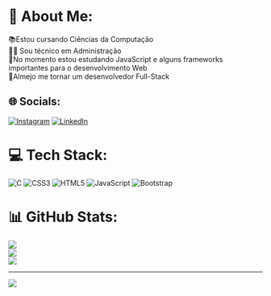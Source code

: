 # 💫 About Me:
📚Estou cursando Ciências da Computação<br>👨‍🎓 Sou técnico em Administração<br>📖No momento estou estudando JavaScript e alguns frameworks importantes para o desenvolvimento Web<br>📝Almejo me tornar um desenvolvedor Full-Stack<br>


## 🌐 Socials:
[![Instagram](https://img.shields.io/badge/Instagram-%23E4405F.svg?logo=Instagram&logoColor=white)](https://instagram.com/https://www.instagram.com/riquelme.c.dos.santos/) [![LinkedIn](https://img.shields.io/badge/LinkedIn-%230077B5.svg?logo=linkedin&logoColor=white)](https://linkedin.com/in/https://www.linkedin.com/in/riquelme-carvalho-dos-santos-3090b11ba/) 

# 💻 Tech Stack:
![C](https://img.shields.io/badge/c-%2300599C.svg?style=for-the-badge&logo=c&logoColor=white) ![CSS3](https://img.shields.io/badge/css3-%231572B6.svg?style=for-the-badge&logo=css3&logoColor=white) ![HTML5](https://img.shields.io/badge/html5-%23E34F26.svg?style=for-the-badge&logo=html5&logoColor=white) ![JavaScript](https://img.shields.io/badge/javascript-%23323330.svg?style=for-the-badge&logo=javascript&logoColor=%23F7DF1E) ![Bootstrap](https://img.shields.io/badge/bootstrap-%23563D7C.svg?style=for-the-badge&logo=bootstrap&logoColor=white)
# 📊 GitHub Stats:
![](https://github-readme-stats.vercel.app/api?username=rike-dev&theme=gotham&hide_border=false&include_all_commits=true&count_private=true)<br/>
![](https://github-readme-streak-stats.herokuapp.com/?user=rike-dev&theme=gotham&hide_border=false)<br/>
![](https://github-readme-stats.vercel.app/api/top-langs/?username=rike-dev&theme=gotham&hide_border=false&include_all_commits=true&count_private=true&layout=compact)

---
[![](https://visitcount.itsvg.in/api?id=rike-dev&icon=5&color=12)](https://visitcount.itsvg.in)

<!-- Proudly created with GPRM ( https://gprm.itsvg.in ) -->